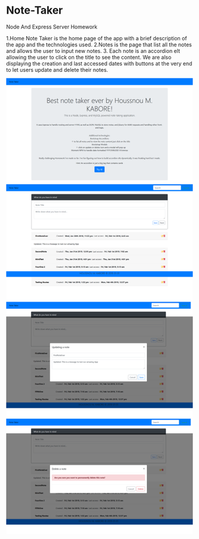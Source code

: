 # Note-Taker
Node And Express Server Homework


1.Home Note Taker is the home page of the app with a brief description of the app and the technologies used.
2.Notes is the page that list all the notes and allows the user to input new notes. 
3. Each note is an accordion elt allowing the user to click on the title to see the content. We are also displaying the creation and last accessed dates with buttons at the very end to let users update and delete their notes.

![Image 1](/HomeNoteTaker.png)
![Image 2](/NoteTaker_1.png)
![Image 3](/NoteTaker_2.png)
![Image 4](/NoteTaker_3.png)